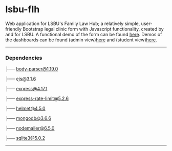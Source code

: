 # lsbu-flh
Web application for LSBU's Family Law Hub; a relatively simple, user-friendly Bootstrap legal clinic form with Javascript functionality, created by and for LSBU. A functional demo of the form can be found [here](https://lsbu-flh.herokuapp.com/). Demos of the dashboards can be found (admin view)[here](https://lsbu-flh.herokuapp.com/dashboard-admin) and (student view)[here](https://lsbu-flh.herokuapp.com/dashboard-student). 

***
### Dependencies
├── body-parser@1.19.0

├── ejs@3.1.6

├── express@4.17.1

├── express-rate-limit@5.2.6

├── helmet@4.5.0

├── mongodb@3.6.6

├── nodemailer@6.5.0

├── sqlite3@5.0.2
***
